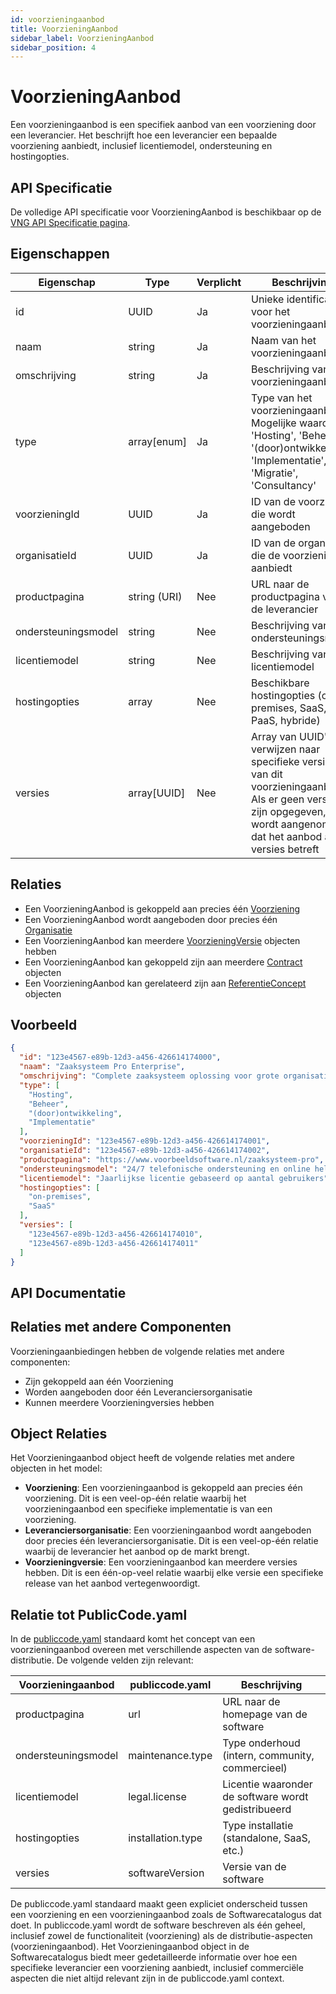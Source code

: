 ```yaml
---
id: voorzieningaanbod
title: VoorzieningAanbod
sidebar_label: VoorzieningAanbod
sidebar_position: 4
---
```


# VoorzieningAanbod

Een voorzieningaanbod is een specifiek aanbod van een voorziening door een leverancier. Het beschrijft hoe een leverancier een bepaalde voorziening aanbiedt, inclusief licentiemodel, ondersteuning en hostingopties.

## API Specificatie

De volledige API specificatie voor VoorzieningAanbod is beschikbaar op de [VNG API Specificatie pagina](https://vng-realisatie.github.io/Softwarecatalogus/api#tag/Software-Catalogus/operation/getVoorzieningaanbiedingen).

## Eigenschappen

| Eigenschap | Type | Verplicht | Beschrijving |
|------------|------|-----------|--------------|
| id | UUID | Ja | Unieke identificatie voor het voorzieningaanbod |
| naam | string | Ja | Naam van het voorzieningaanbod |
| omschrijving | string | Ja | Beschrijving van het voorzieningaanbod |
| type | array[enum] | Ja | Type van het voorzieningaanbod. Mogelijke waarden: 'Hosting', 'Beheer', '(door)ontwikkeling', 'Implementatie', 'Migratie', 'Consultancy' |
| voorzieningId | UUID | Ja | ID van de voorziening die wordt aangeboden |
| organisatieId | UUID | Ja | ID van de organisatie die de voorziening aanbiedt |
| productpagina | string (URI) | Nee | URL naar de productpagina van de leverancier |
| ondersteuningsmodel | string | Nee | Beschrijving van het ondersteuningsmodel |
| licentiemodel | string | Nee | Beschrijving van het licentiemodel |
| hostingopties | array | Nee | Beschikbare hostingopties (on-premises, SaaS, PaaS, hybride) |
| versies | array[UUID] | Nee | Array van UUID's die verwijzen naar specifieke versies van dit voorzieningaanbod. Als er geen versies zijn opgegeven, wordt aangenomen dat het aanbod alle versies betreft |

## Relaties

- Een VoorzieningAanbod is gekoppeld aan precies één [Voorziening](./Voorziening)
- Een VoorzieningAanbod wordt aangeboden door precies één [Organisatie](./Organisatie)
- Een VoorzieningAanbod kan meerdere [VoorzieningVersie](./VoorzieningVersie) objecten hebben
- Een VoorzieningAanbod kan gekoppeld zijn aan meerdere [Contract](./Contract) objecten
- Een VoorzieningAanbod kan gerelateerd zijn aan [ReferentieConcept](./ReferentieConcept) objecten

## Voorbeeld

```json
{
  "id": "123e4567-e89b-12d3-a456-426614174000",
  "naam": "Zaaksysteem Pro Enterprise",
  "omschrijving": "Complete zaaksysteem oplossing voor grote organisaties",
  "type": [
    "Hosting",
    "Beheer",
    "(door)ontwikkeling",
    "Implementatie"
  ],
  "voorzieningId": "123e4567-e89b-12d3-a456-426614174001",
  "organisatieId": "123e4567-e89b-12d3-a456-426614174002", 
  "productpagina": "https://www.voorbeeldsoftware.nl/zaaksysteem-pro",
  "ondersteuningsmodel": "24/7 telefonische ondersteuning en online helpdesk",
  "licentiemodel": "Jaarlijkse licentie gebaseerd op aantal gebruikers",
  "hostingopties": [
    "on-premises",
    "SaaS"
  ],
  "versies": [
    "123e4567-e89b-12d3-a456-426614174010",
    "123e4567-e89b-12d3-a456-426614174011"
  ]
}
```

## API Documentatie


## Relaties met andere Componenten

Voorzieningaanbiedingen hebben de volgende relaties met andere componenten:

- Zijn gekoppeld aan één Voorziening
- Worden aangeboden door één Leveranciersorganisatie
- Kunnen meerdere Voorzieningversies hebben

## Object Relaties

Het Voorzieningaanbod object heeft de volgende relaties met andere objecten in het model:

- **Voorziening**: Een voorzieningaanbod is gekoppeld aan precies één voorziening. Dit is een veel-op-één relatie waarbij het voorzieningaanbod een specifieke implementatie is van een voorziening.
- **Leveranciersorganisatie**: Een voorzieningaanbod wordt aangeboden door precies één leveranciersorganisatie. Dit is een veel-op-één relatie waarbij de leverancier het aanbod op de markt brengt.
- **Voorzieningversie**: Een voorzieningaanbod kan meerdere versies hebben. Dit is een één-op-veel relatie waarbij elke versie een specifieke release van het aanbod vertegenwoordigt.

## Relatie tot PublicCode.yaml

In de [publiccode.yaml](https://github.com/publiccodeyml/publiccode.yaml) standaard komt het concept van een voorzieningaanbod overeen met verschillende aspecten van de software-distributie. De volgende velden zijn relevant:

| Voorzieningaanbod | publiccode.yaml | Beschrijving |
|-------------------|-----------------|--------------|
| productpagina | url | URL naar de homepage van de software |
| ondersteuningsmodel | maintenance.type | Type onderhoud (intern, community, commercieel) |
| licentiemodel | legal.license | Licentie waaronder de software wordt gedistribueerd |
| hostingopties | installation.type | Type installatie (standalone, SaaS, etc.) |
| versies | softwareVersion | Versie van de software |

De publiccode.yaml standaard maakt geen expliciet onderscheid tussen een voorziening en een voorzieningaanbod zoals de Softwarecatalogus dat doet. In publiccode.yaml wordt de software beschreven als één geheel, inclusief zowel de functionaliteit (voorziening) als de distributie-aspecten (voorzieningaanbod). Het Voorzieningaanbod object in de Softwarecatalogus biedt meer gedetailleerde informatie over hoe een specifieke leverancier een voorziening aanbiedt, inclusief commerciële aspecten die niet altijd relevant zijn in de publiccode.yaml context. 